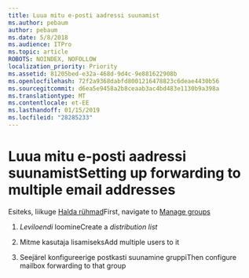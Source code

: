 ```yaml
---
title: Luua mitu e-posti aadressi suunamist
ms.author: pebaum
author: pebaum
ms.date: 5/8/2018
ms.audience: ITPro
ms.topic: article
ROBOTS: NOINDEX, NOFOLLOW
localization_priority: Priority
ms.assetid: 81205bed-e32a-468d-9d4c-9e881622908b
ms.openlocfilehash: 72f2a9368dabfd8001216478823c6deae4430b56
ms.sourcegitcommit: d6ea5e9458a2b8ceaab3ac4bd483e1130b9a398a
ms.translationtype: MT
ms.contentlocale: et-EE
ms.lasthandoff: 01/15/2019
ms.locfileid: "28285233"
---
```

# <a name="setting-up-forwarding-to-multiple-email-addresses"></a><span data-ttu-id="20fd0-102">Luua mitu e-posti aadressi suunamist</span><span class="sxs-lookup"><span data-stu-id="20fd0-102">Setting up forwarding to multiple email addresses</span></span>

<span data-ttu-id="20fd0-103">Esiteks, liikuge [Halda rühmad](https://portal.office.com/adminportal/home#/groups)</span><span class="sxs-lookup"><span data-stu-id="20fd0-103">First, navigate to [Manage groups](https://portal.office.com/adminportal/home#/groups)</span></span>
  
1. <span data-ttu-id="20fd0-104">*Leviloendi* loomine</span><span class="sxs-lookup"><span data-stu-id="20fd0-104">Create a  *distribution list*</span></span> 
    
2. <span data-ttu-id="20fd0-105">Mitme kasutaja lisamiseks</span><span class="sxs-lookup"><span data-stu-id="20fd0-105">Add multiple users to it</span></span>
    
3. <span data-ttu-id="20fd0-106">Seejärel konfigureerige postkasti suunamine gruppi</span><span class="sxs-lookup"><span data-stu-id="20fd0-106">Then configure mailbox forwarding to that group</span></span>
    

